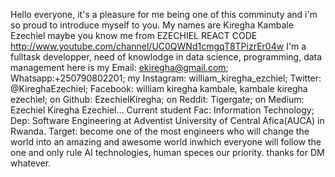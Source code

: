 Hello everyone, it's a pleasure for me being one of this comminuty and i'm so proud to introduce myself to you.
My names are Kiregha Kambale Ezechiel maybe you know me from EZECHIEL REACT CODE http://www.youtube.com/channel/UC0QWNd1cmgqT8TPizrEr04w
I'm a fulltask developper, need of knowlodge in data science, programming, data management here is my Email: ekiregha@gmail.com; Whatsapp:+250790802201; my Instagram: william_kiregha_ezchiel; Twitter: @KireghaEzechiel; Facebook: william kiregha kambale, kambale kiregha ezechiel; on Github: EzechielKiregha; on Reddit: Tigergate; on Medium: Ezechiel Kiregha Ezechiel...
Current student Fac: Information Technology; Dep: Software Engineering at Adventist University of Central Afica(AUCA) in Rwanda.
Target: become one of the most engineers who will change the world into an amazing and awesome world inwhich everyone will follow the one and only rule AI technologies, human speces our priority. thanks for DM whatever.
